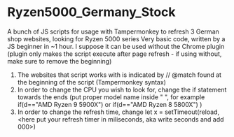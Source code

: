 # Ryzen5000_Germany_Stock
A bunch of JS scripts for usage with Tampermonkey to refresh 3 German shop websites, looking for Ryzen 5000 series
Very basic code, written by a JS beginner in ~1 hour. I suppose it can be used without the Chrome plugin (plugin only makes the script execute after page refresh - if using without, make sure to remove the beginning)
1) The websites that script works with is indicated by // @match found at the beginning of the script (Tampermonkey syntax)
2) In order to change the CPU you wish to look for, change the if statement towards the ends (put proper model name inside " ", for example if(d=="AMD Ryzen 9 5900X") or if(d=="AMD Ryzen 8 5800X") )
3) In order to change the refresh time, change let x = setTimeout(reload, <here put your refresh timer in miliseconds, aka write seconds and add 000>)
